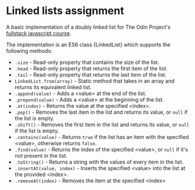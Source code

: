 # Linked lists assignment

A basic implementation of a doubly linked list for The Odin Project's [fullstack javascript course](https://www.theodinproject.com/lessons/javascript-linked-lists).

The implementation is an ES6 class {LinkedList} which supports the following methods:

-   `.size` - Read-only property that contains the size of the list.
-   `.head` - Read-only property that returns the first item of the list.
-   `.tail` - Read-only property that returns the last item of the list.
-   `LinkedList.from(array)` - Static method that takes in an array and returns its equivalent linked list.
-   `.append(value)` - Adds a \<value\> at the end of the list.
-   `.prepend(value)` - Adds a \<value\> at the beginning of the list.
-   `.at(index)` - Returns the value at the specified \<index\>.
-   `.pop()` - Removes the last item in the list and returns its value, or `null` if the list is empty.
-   `.shift()` - Removes the first item in the list and returns its value, or `null` if the list is empty.
-   `.contains(value)` - Returns `true` if the list has an item with the specified \<value\>, otherwise returns `false`.
-   `.find(value)` - Returns the index of the specified \<value\>, or `null` if it's not present in the list.
-   `.toString()` - Returns a string with the values of every item in the list.
-   `.insertAt(value, index)` - Inserts the specified \<value\> into the list at the provided \<index\>.
-   `.removeAt(index)` - Removes the item at the specified \<index\>
